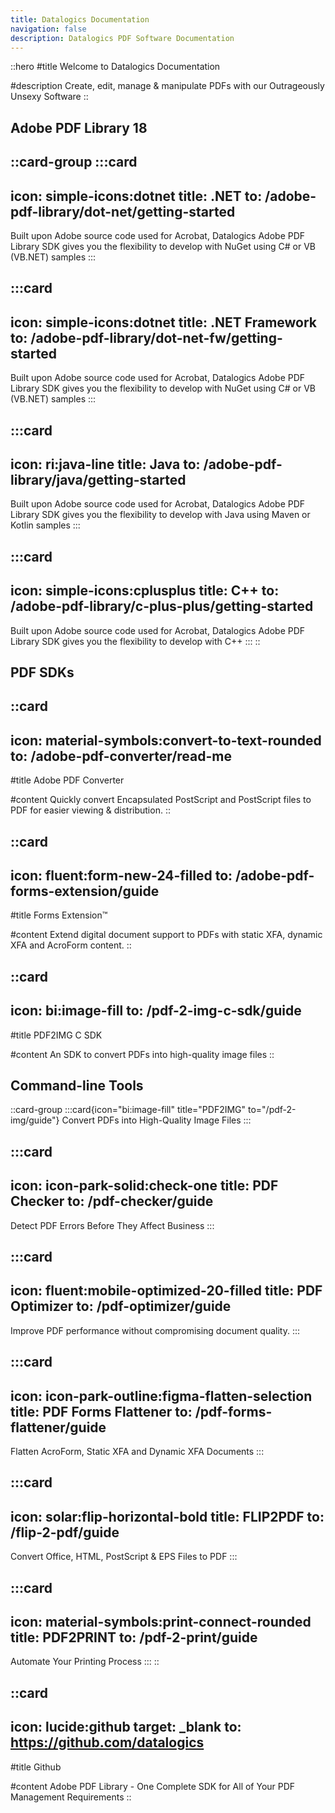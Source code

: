 ```yaml
---
title: Datalogics Documentation
navigation: false
description: Datalogics PDF Software Documentation
---
```


::hero
#title
Welcome to Datalogics Documentation

#description
Create, edit, manage & manipulate PDFs with our Outrageously Unsexy Software
::

## **Adobe PDF Library 18**

::card-group
  :::card
  ---
  icon: simple-icons:dotnet
  title: .NET
  to: /adobe-pdf-library/dot-net/getting-started
  ---
  Built upon Adobe source code used for Acrobat, Datalogics Adobe PDF Library SDK gives you the flexibility to develop with NuGet using C# or VB (VB.NET) samples
  :::

  :::card
  ---
  icon: simple-icons:dotnet
  title: .NET Framework
  to: /adobe-pdf-library/dot-net-fw/getting-started
  ---
  Built upon Adobe source code used for Acrobat, Datalogics Adobe PDF Library SDK gives you the flexibility to develop with NuGet using C# or VB (VB.NET) samples
  :::

  :::card
  ---
  icon: ri:java-line
  title: Java
  to: /adobe-pdf-library/java/getting-started
  ---
  Built upon Adobe source code used for Acrobat, Datalogics Adobe PDF Library SDK gives you the flexibility to develop with Java using Maven or Kotlin samples
  :::

  :::card
  ---
  icon: simple-icons:cplusplus
  title: C++
  to: /adobe-pdf-library/c-plus-plus/getting-started
  ---
  Built upon Adobe source code used for Acrobat, Datalogics Adobe PDF Library SDK gives you the flexibility to develop with C++
  :::
::

## **PDF SDKs**

::card
---
icon: material-symbols:convert-to-text-rounded
to: /adobe-pdf-converter/read-me
---
#title
Adobe PDF Converter

#content
Quickly convert Encapsulated PostScript and PostScript files to PDF for easier viewing & distribution.
::

::card
---
icon: fluent:form-new-24-filled
to: /adobe-pdf-forms-extension/guide
---
#title
Forms Extension™

#content
Extend digital document support to PDFs with static XFA, dynamic XFA and AcroForm content.
::

::card
---
icon: bi:image-fill
to: /pdf-2-img-c-sdk/guide
---
#title
PDF2IMG C SDK

#content
An SDK to convert PDFs into high-quality image files
::

## **Command-line Tools**

::card-group
  :::card{icon="bi:image-fill" title="PDF2IMG" to="/pdf-2-img/guide"}
  Convert PDFs into High-Quality Image Files
  :::

  :::card
  ---
  icon: icon-park-solid:check-one
  title: PDF Checker
  to: /pdf-checker/guide
  ---
  Detect PDF Errors Before They Affect Business
  :::

  :::card
  ---
  icon: fluent:mobile-optimized-20-filled
  title: PDF Optimizer
  to: /pdf-optimizer/guide
  ---
  Improve PDF performance without compromising document quality.
  :::

  :::card
  ---
  icon: icon-park-outline:figma-flatten-selection
  title: PDF Forms Flattener
  to: /pdf-forms-flattener/guide
  ---
  Flatten AcroForm, Static XFA and Dynamic XFA Documents
  :::

  :::card
  ---
  icon: solar:flip-horizontal-bold
  title: FLIP2PDF
  to: /flip-2-pdf/guide
  ---
  Convert Office, HTML, PostScript & EPS Files to PDF
  :::

  :::card
  ---
  icon: material-symbols:print-connect-rounded
  title: PDF2PRINT
  to: /pdf-2-print/guide
  ---
  Automate Your Printing Process
  :::
::

::card
---
icon: lucide:github
target: _blank
to: https://github.com/datalogics
---
#title
Github

#content
Adobe PDF Library - One Complete SDK for All of Your PDF Management Requirements
::
